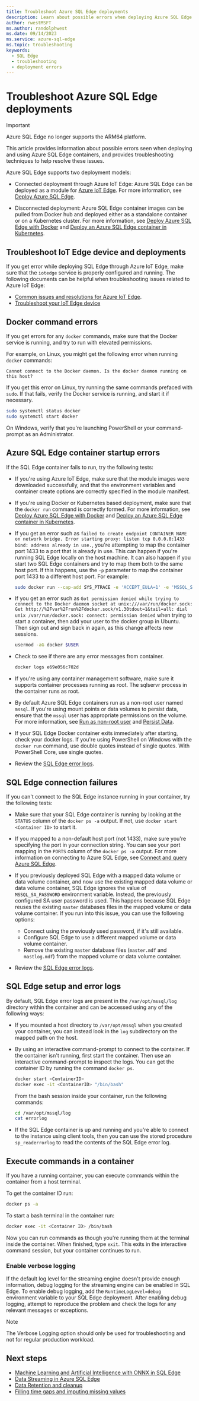 ```yaml
---
title: Troubleshoot Azure SQL Edge deployments
description: Learn about possible errors when deploying Azure SQL Edge
author: rwestMSFT
ms.author: randolphwest
ms.date: 09/14/2023
ms.service: azure-sql-edge
ms.topic: troubleshooting
keywords:
  - SQL Edge
  - troubleshooting
  - deployment errors
---
```

# Troubleshoot Azure SQL Edge deployments

> [!IMPORTANT]  
> Azure SQL Edge no longer supports the ARM64 platform.

This article provides information about possible errors seen when deploying and using Azure SQL Edge containers, and provides troubleshooting techniques to help resolve these issues.

Azure SQL Edge supports two deployment models:

- Connected deployment through Azure IoT Edge: Azure SQL Edge can be deployed as a module for [Azure IoT Edge](../iot-edge/about-iot-edge.md). For more information, see [Deploy Azure SQL Edge](deploy-portal.md).<br>

- Disconnected deployment: Azure SQL Edge container images can be pulled from Docker hub and deployed either as a standalone container or on a Kubernetes cluster. For more information, see [Deploy Azure SQL Edge with Docker](disconnected-deployment.md) and [Deploy an Azure SQL Edge container in Kubernetes](deploy-kubernetes.md).

## Troubleshoot IoT Edge device and deployments

If you get error while deploying SQL Edge through Azure IoT Edge, make sure that the `iotedge` service is properly configured and running. The following documents can be helpful when troubleshooting issues related to Azure IoT Edge:

- [Common issues and resolutions for Azure IoT Edge](../iot-edge/troubleshoot-common-errors.md).
- [Troubleshoot your IoT Edge device](../iot-edge/troubleshoot.md)

## Docker command errors

If you get errors for any `docker` commands, make sure that the Docker service is running, and try to run with elevated permissions.

For example, on Linux, you might get the following error when running `docker` commands:

```output
Cannot connect to the Docker daemon. Is the docker daemon running on this host?
```

If you get this error on Linux, try running the same commands prefaced with `sudo`. If that fails, verify the Docker service is running, and start it if necessary.

```bash
sudo systemctl status docker
sudo systemctl start docker
```

On Windows, verify that you're launching PowerShell or your command-prompt as an Administrator.

## Azure SQL Edge container startup errors

If the SQL Edge container fails to run, try the following tests:

- If you're using Azure IoT Edge, make sure that the module images were downloaded successfully, and that the environment variables and container create options are correctly specified in the module manifest.

- If you're using Docker or Kubernetes based deployment, make sure that the `docker run` command is correctly formed. For more information, see [Deploy Azure SQL Edge with Docker](disconnected-deployment.md) and [Deploy an Azure SQL Edge container in Kubernetes](deploy-kubernetes.md).

- If you get an error such as `failed to create endpoint CONTAINER_NAME on network bridge. Error starting proxy: listen tcp 0.0.0.0:1433 bind: address already in use.`, you're attempting to map the container port 1433 to a port that is already in use. This can happen if you're running SQL Edge locally on the host machine. It can also happen if you start two SQL Edge containers and try to map them both to the same host port. If this happens, use the `-p` parameter to map the container port 1433 to a different host port. For example:

  ```bash
  sudo docker run --cap-add SYS_PTRACE -e 'ACCEPT_EULA=1' -e 'MSSQL_SA_PASSWORD=yourStrong(!)Password' -p 1433:1433 --name azuresqledge -d mcr.microsoft.com/azure-sql-edge-developer.
  ```

- If you get an error such as `Got permission denied while trying to connect to the Docker daemon socket at unix:///var/run/docker.sock: Get http://%2Fvar%2Frun%2Fdocker.sock/v1.30tdout=1&tail=all: dial unix /var/run/docker.sock: connect: permission denied` when trying to start a container, then add your user to the docker group in Ubuntu. Then sign out and sign back in again, as this change affects new sessions.

  ```bash
  usermod -aG docker $USER
  ```

- Check to see if there are any error messages from container.

  ```bash
  docker logs e69e056c702d
  ```

- If you're using any container management software, make sure it supports container processes running as root. The sqlservr process in the container runs as root.

- By default Azure SQL Edge containers run as a non-root user named `mssql`. If you're using mount points or data volumes to persist data, ensure that the `mssql` user has appropriate permissions on the volume. For more information, see [Run as non-root user](configure.md#run-azure-sql-edge-as-non-root-user) and [Persist Data](configure.md#persist-your-data).

- If your SQL Edge Docker container exits immediately after starting, check your docker logs. If you're using PowerShell on Windows with the `docker run` command, use double quotes instead of single quotes. With PowerShell Core, use single quotes.

- Review the [SQL Edge error logs](#errorlogs).

## SQL Edge connection failures

If you can't connect to the SQL Edge instance running in your container, try the following tests:

- Make sure that your SQL Edge container is running by looking at the `STATUS` column of the `docker ps -a` output. If not, use `docker start <Container ID>` to start it.

- If you mapped to a non-default host port (not 1433), make sure you're specifying the port in your connection string. You can see your port mapping in the `PORTS` column of the `docker ps -a` output. For more information on connecting to Azure SQL Edge, see [Connect and query Azure SQL Edge](connect.md).

- If you previously deployed SQL Edge with a mapped data volume or data volume container, and now use the existing mapped data volume or data volume container, SQL Edge ignores the value of `MSSQL_SA_PASSWORD` environment variable. Instead, the previously configured SA user password is used. This happens because SQL Edge reuses the existing `master` databases files in the mapped volume or data volume container. If you run into this issue, you can use the following options:

  - Connect using the previously used password, if it's still available.
  - Configure SQL Edge to use a different mapped volume or data volume container.
  - Remove the existing `master` database files (`master.mdf` and `mastlog.mdf`) from the mapped volume or data volume container.

- Review the [SQL Edge error logs](#errorlogs).

## <a id="errorlogs"></a> SQL Edge setup and error logs

By default, SQL Edge error logs are present in the `/var/opt/mssql/log` directory within the container and can be accessed using any of the following ways:

- If you mounted a host directory to `/var/opt/mssql` when you created your container, you can instead look in the `log` subdirectory on the mapped path on the host.

- By using an interactive command-prompt to connect to the container. If the container isn't running, first start the container. Then use an interactive command-prompt to inspect the logs. You can get the container ID by running the command `docker ps`.

  ```bash
  docker start <ContainerID>
  docker exec -it <ContainerID> "/bin/bash"
  ```

  From the bash session inside your container, run the following commands:

  ```bash
  cd /var/opt/mssql/log
  cat errorlog
  ```

- If the SQL Edge container is up and running and you're able to connect to the instance using client tools, then you can use the stored procedure `sp_readerrorlog` to read the contents of the SQL Edge error log.

## Execute commands in a container

If you have a running container, you can execute commands within the container from a host terminal.

To get the container ID run:

```bash
docker ps -a
```

To start a bash terminal in the container run:

```bash
docker exec -it <Container ID> /bin/bash
```

Now you can run commands as though you're running them at the terminal inside the container. When finished, type `exit`. This exits in the interactive command session, but your container continues to run.

### Enable verbose logging

If the default log level for the streaming engine doesn't provide enough information, debug logging for the streaming engine can be enabled in SQL Edge. To enable debug logging, add the `RuntimeLogLevel=debug` environment variable to your SQL Edge deployment. After enabling debug logging, attempt to reproduce the problem and check the logs for any relevant messages or exceptions.

> [!NOTE]  
> The Verbose Logging option should only be used for troubleshooting and not for regular production workload.

## Next steps

- [Machine Learning and Artificial Intelligence with ONNX in SQL Edge](onnx-overview.md)
- [Data Streaming in Azure SQL Edge](stream-data.md)
- [Data Retention and cleanup](data-retention-overview.md)
- [Filling time gaps and imputing missing values](imputing-missing-values.md)
